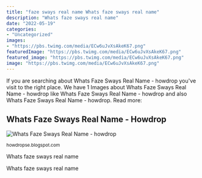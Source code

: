 ```yaml
---
title: "faze sways real name Whats faze sways real name"
description: "Whats faze sways real name"
date: "2022-05-19"
categories:
- "Uncategorized"
images:
- "https://pbs.twimg.com/media/ECw6uJvXsAkeK67.png"
featuredImage: "https://pbs.twimg.com/media/ECw6uJvXsAkeK67.png"
featured_image: "https://pbs.twimg.com/media/ECw6uJvXsAkeK67.png"
image: "https://pbs.twimg.com/media/ECw6uJvXsAkeK67.png"
---
```


If you are searching about Whats Faze Sways Real Name - howdrop you've visit to the right place. We have 1 Images about Whats Faze Sways Real Name - howdrop like Whats Faze Sways Real Name - howdrop and also Whats Faze Sways Real Name - howdrop. Read more:

## Whats Faze Sways Real Name - Howdrop

![Whats Faze Sways Real Name - howdrop](https://pbs.twimg.com/media/ECw6uJvXsAkeK67.png "Whats faze sways real name")

<small>howdropse.blogspot.com</small>

Whats faze sways real name

Whats faze sways real name
